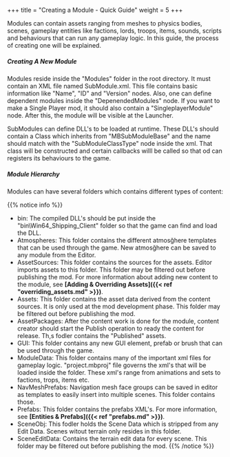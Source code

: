 +++
title = "Creating a Module - Quick Guide"
weight = 5
+++

Modules can contain assets ranging from meshes to physics bodies, scenes, gameplay entities like factions, lords, troops, items, sounds, scripts and behaviours that can run any gameplay logic. In this guide, the process of creating one will be explained. 

##### Creating A New Module

Modules reside inside the "Modules" folder in the root directory. It must contain an XML file named SubModule.xml. This file contains basic information like "Name", "ID" and "Version" nodes. Also, one can define dependent modules inside the "DepenendedModules" node. If you want to make a Single Player mod, it should also contain a "SingleplayerModule" node. After this, the module will be visible at the Launcher. 

SubModules can define DLL's to be loaded at runtime. These DLL's should contain a Class which inherits from "MBSubModuleBase" and the name should match with the "SubModuleClassType" node inside the xml. That class will be constructed and certain callbacks willl be called so that od can registers its behaviours to the game.

##### Module Hierarchy

Modules can have several folders which contains different types of content:

{{% notice info %}}
* bin: The compiled DLL's should be put inside the "bin\Win64_Shipping_Client" folder so that the game can find and load the DLL.
* Atmospheres: This folder contains the different atmosğhere templates that can be used through the game. New atmosğhere can be saved to any module  from the Editor.
* AssetSources: This folder contains the sources for the assets. Editor imports assets to this folder. This folder may be filtered out before publishing the mod. For more information about adding new content to the module, see <strong>[Adding & Overriding Assets]({{< ref "overriding_assets.md" >}})</strong>.
* Assets: This folder contains the asset data derived from the content sources. It is only used at the mod development phase. This folder may be filtered out before publishing the mod.
* AssetPackages: After the content work is done for the module, content creator should start the Publish operation to ready the content for release. Th,s fodler contains the "Published" assets. 
* GUI: This folder contains any new GUI element, prefab or brush that can be used through the game.
* ModuleData: This folder contains many of the important xml files for gameplay logic. "project.mbproj" file governs the xml's that will be loaded inside the folder. These xml's range from animations and sets to factions, trops, items etc. 
* NavMeshPrefabs: Navigation mesh face groups can be saved in editor as templates to easily insert into multiple scenes. This folder contains those.
* Prefabs: This folder contains the prefabs XML's. For more information, see <strong>[Entities & Prefabs]({{< ref "prefabs.md" >}})</strong>.
* SceneObj: This fodler holds the Scene Data which is stripped from any Edit Data. Scenes witout terrain only resides in this folder. 
* SceneEditData: Contains the terrain edit data for every scene. This folder may be filtered out before publishing the mod.
{{% /notice %}}